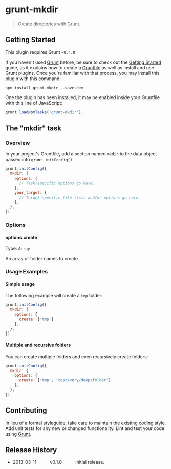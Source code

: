 # grunt-mkdir

> Create directories with Grunt.

## Getting Started
This plugin requires Grunt `~0.4.0`

If you haven't used [Grunt](http://gruntjs.com/) before, be sure to check out the [Getting Started](http://gruntjs.com/getting-started) guide, as it explains how to create a [Gruntfile](http://gruntjs.com/sample-gruntfile) as well as install and use Grunt plugins. Once you're familiar with that process, you may install this plugin with this command:

```shell
npm install grunt-mkdir --save-dev
```

One the plugin has been installed, it may be enabled inside your Gruntfile with this line of JavaScript:

```js
grunt.loadNpmTasks('grunt-mkdir');
```

## The "mkdir" task

### Overview
In your project's Gruntfile, add a section named `mkdir` to the data object passed into `grunt.initConfig()`.

```js
grunt.initConfig({
  mkdir: {
    options: {
      // Task-specific options go here.
    },
    your_target: {
      // Target-specific file lists and/or options go here.
    },
  },
})
```

### Options

#### options.create
Type: `Array`

An array of folder names to create.

### Usage Examples

#### Simple usage
The following example will create a `tmp` folder:

```js
grunt.initConfig({
  mkdir: {
    options: {
      create: ['tmp']
    },
  },
})
```

#### Multiple and recursive folders
You can create multiple folders and even recursively create folders:

```js
grunt.initConfig({
  mkdir: {
    options: {
      create: ['tmp', 'test/very/deep/folder']
    },
  },
})
```

## Contributing
In lieu of a formal styleguide, take care to maintain the existing coding style. Add unit tests for any new or changed functionality. Lint and test your code using [Grunt](http://gruntjs.com/).

## Release History

* 2013-03-11   v0.1.0   Initial release.
